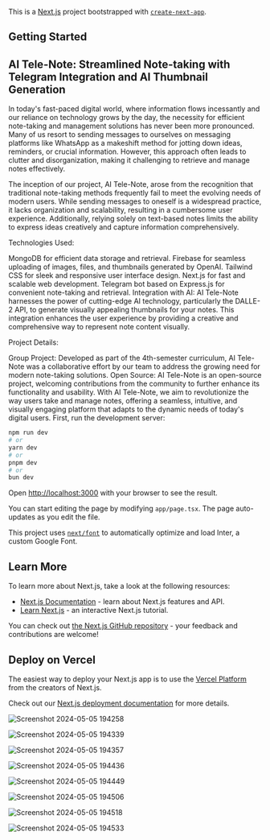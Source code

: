 This is a [Next.js](https://nextjs.org/) project bootstrapped with [`create-next-app`](https://github.com/vercel/next.js/tree/canary/packages/create-next-app).

## Getting Started
## AI Tele-Note: Streamlined Note-taking with Telegram Integration and AI Thumbnail Generation

In today's fast-paced digital world, where information flows incessantly and our reliance on technology grows by the day, the necessity for efficient note-taking and management solutions has never been more pronounced. Many of us resort to sending messages to ourselves on messaging platforms like WhatsApp as a makeshift method for jotting down ideas, reminders, or crucial information. However, this approach often leads to clutter and disorganization, making it challenging to retrieve and manage notes effectively.

The inception of our project, AI Tele-Note, arose from the recognition that traditional note-taking methods frequently fail to meet the evolving needs of modern users. While sending messages to oneself is a widespread practice, it lacks organization and scalability, resulting in a cumbersome user experience. Additionally, relying solely on text-based notes limits the ability to express ideas creatively and capture information comprehensively.

Technologies Used:

MongoDB for efficient data storage and retrieval.
Firebase for seamless uploading of images, files, and thumbnails generated by OpenAI.
Tailwind CSS for sleek and responsive user interface design.
Next.js for fast and scalable web development.
Telegram bot based on Express.js for convenient note-taking and retrieval.
Integration with AI:
AI Tele-Note harnesses the power of cutting-edge AI technology, particularly the DALLE-2 API, to generate visually appealing thumbnails for your notes. This integration enhances the user experience by providing a creative and comprehensive way to represent note content visually.

Project Details:

Group Project: Developed as part of the 4th-semester curriculum, AI Tele-Note was a collaborative effort by our team to address the growing need for modern note-taking solutions.
Open Source: AI Tele-Note is an open-source project, welcoming contributions from the community to further enhance its functionality and usability.
With AI Tele-Note, we aim to revolutionize the way users take and manage notes, offering a seamless, intuitive, and visually engaging platform that adapts to the dynamic needs of today's digital users.
First, run the development server:

```bash
npm run dev
# or
yarn dev
# or
pnpm dev
# or
bun dev
```

Open [http://localhost:3000](http://localhost:3000) with your browser to see the result.

You can start editing the page by modifying `app/page.tsx`. The page auto-updates as you edit the file.

This project uses [`next/font`](https://nextjs.org/docs/basic-features/font-optimization) to automatically optimize and load Inter, a custom Google Font.

## Learn More

To learn more about Next.js, take a look at the following resources:

- [Next.js Documentation](https://nextjs.org/docs) - learn about Next.js features and API.
- [Learn Next.js](https://nextjs.org/learn) - an interactive Next.js tutorial.

You can check out [the Next.js GitHub repository](https://github.com/vercel/next.js/) - your feedback and contributions are welcome!

## Deploy on Vercel

The easiest way to deploy your Next.js app is to use the [Vercel Platform](https://vercel.com/new?utm_medium=default-template&filter=next.js&utm_source=create-next-app&utm_campaign=create-next-app-readme) from the creators of Next.js.

Check out our [Next.js deployment documentation](https://nextjs.org/docs/deployment) for more details.

![Screenshot 2024-05-05 194258](https://github.com/Swastik19Nit/AI-Tele_Bot/assets/122457803/c0b23958-a5e0-442c-af57-a6ce10849f1d)

![Screenshot 2024-05-05 194339](https://github.com/Swastik19Nit/AI-Tele_Bot/assets/122457803/2aa78caf-11d3-4846-968c-6813de042ec7)

![Screenshot 2024-05-05 194357](https://github.com/Swastik19Nit/AI-Tele_Bot/assets/122457803/4083fad0-fc28-48a0-b385-2f5ff5a738be)

![Screenshot 2024-05-05 194436](https://github.com/Swastik19Nit/AI-Tele_Bot/assets/122457803/031f3ea5-f803-4d25-95f7-304d96cd400a)

![Screenshot 2024-05-05 194449](https://github.com/Swastik19Nit/AI-Tele_Bot/assets/122457803/3bcbb3b6-35e9-4fdc-928e-89a79c0a1004)

![Screenshot 2024-05-05 194506](https://github.com/Swastik19Nit/AI-Tele_Bot/assets/122457803/cb5db432-c495-4467-b4ef-01e96162a827)

![Screenshot 2024-05-05 194518](https://github.com/Swastik19Nit/AI-Tele_Bot/assets/122457803/123c872d-687f-46a1-9d24-87a725e3ff6c)

![Screenshot 2024-05-05 194533](https://github.com/Swastik19Nit/AI-Tele_Bot/assets/122457803/70519e3e-e8e8-4f5e-b05d-f795c062ac53)




